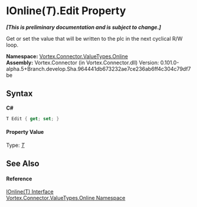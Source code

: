 # IOnline(*T*).Edit Property 
 _**\[This is preliminary documentation and is subject to change.\]**_

Get or set the value that will be written to the plc in the next cyclical R/W loop.

**Namespace:**&nbsp;<a href="N_Vortex_Connector_ValueTypes_Online.md">Vortex.Connector.ValueTypes.Online</a><br />**Assembly:**&nbsp;Vortex.Connector (in Vortex.Connector.dll) Version: 0.101.0-alpha.5+Branch.develop.Sha.964441db673232ae7ce236ab6ff4c304c79df7be

## Syntax

**C#**<br />
``` C#
T Edit { get; set; }
```


#### Property Value
Type: <a href="T_Vortex_Connector_ValueTypes_Online_IOnline_1.md">*T*</a>

## See Also


#### Reference
<a href="T_Vortex_Connector_ValueTypes_Online_IOnline_1.md">IOnline(T) Interface</a><br /><a href="N_Vortex_Connector_ValueTypes_Online.md">Vortex.Connector.ValueTypes.Online Namespace</a><br />